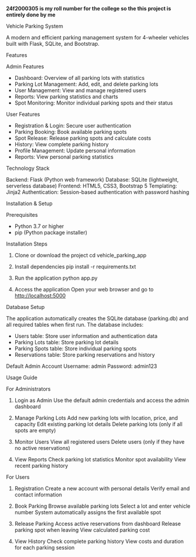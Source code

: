 **24f2000305 is my roll number for the college so the this project is entirely done by me**

Vehicle Parking System

A modern and efficient parking management system for 4-wheeler vehicles built with Flask, SQLite, and Bootstrap.

Features

Admin Features

* Dashboard: Overview of all parking lots with statistics
* Parking Lot Management: Add, edit, and delete parking lots
* User Management: View and manage registered users
* Reports: View parking statistics and charts
* Spot Monitoring: Monitor individual parking spots and their status

User Features

* Registration & Login: Secure user authentication
* Parking Booking: Book available parking spots
* Spot Release: Release parking spots and calculate costs
* History: View complete parking history
* Profile Management: Update personal information
* Reports: View personal parking statistics

Technology Stack

Backend: Flask (Python web framework)
Database: SQLite (lightweight, serverless database)
Frontend: HTML5, CSS3, Bootstrap 5
Templating: Jinja2
Authentication: Session-based authentication with password hashing

Installation & Setup

Prerequisites

* Python 3.7 or higher
* pip (Python package installer)

Installation Steps

1. Clone or download the project
   cd vehicle\_parking\_app

2. Install dependencies
   pip install -r requirements.txt

3. Run the application
   python app.py

4. Access the application
   Open your web browser and go to [http://localhost:5000](http://localhost:5000)

Database Setup

The application automatically creates the SQLite database (parking.db) and all required tables when first run. The database includes:

* Users table: Store user information and authentication data
* Parking Lots table: Store parking lot details
* Parking Spots table: Store individual parking spots
* Reservations table: Store parking reservations and history

Default Admin Account
Username: admin
Password: admin123

Usage Guide

For Administrators

1. Login as Admin
   Use the default admin credentials and access the admin dashboard

2. Manage Parking Lots
   Add new parking lots with location, price, and capacity
   Edit existing parking lot details
   Delete parking lots (only if all spots are empty)

3. Monitor Users
   View all registered users
   Delete users (only if they have no active reservations)

4. View Reports
   Check parking lot statistics
   Monitor spot availability
   View recent parking history

For Users

1. Registration
   Create a new account with personal details
   Verify email and contact information

2. Book Parking
   Browse available parking lots
   Select a lot and enter vehicle number
   System automatically assigns the first available spot

3. Release Parking
   Access active reservations from dashboard
   Release parking spot when leaving
   View calculated parking cost

4. View History
   Check complete parking history
   View costs and duration for each parking session
